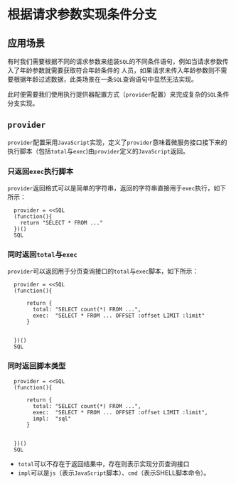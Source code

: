 # 根据请求参数实现条件分支

## 应用场景

有时我们需要根据不同的请求参数来组装`SQL`的不同条件语句，例如当请求参数传入了年龄参数就需要获取符合年龄条件的
人员，如果请求未传入年龄参数则不需要根据年龄过滤数据，此类场景在一条`SQL`查询语句中显然无法实现。

此时便需要我们使用执行提供器配置方式（`provider`配置）来完成复杂的`SQL`条件分支实现。

## `provider`

`provider`配置采用`JavaScript`实现，定义了`provider`意味着微服务接口接下来的执行脚本（包括`total`与`exec`)由`provider`定义的`JavaScript`返回。

### 只返回`exec`执行脚本

`provider`返回格式可以是简单的字符串，返回的字符串直接用于`exec`执行，如下所示：

```hcl
  provider = <<SQL
  (function(){
    return "SELECT * FROM ..."
  })()
  SQL
```

### 同时返回`total`与`exec`

`provider`可以返回用于分页查询接口的`total`与`exec`脚本，如下所示：

```hcl
  provider = <<SQL
  (function(){

      return {
        total: "SELECT count(*) FROM ...",
        exec:  "SELECT * FROM ... OFFSET :offset LIMIT :limit"
      }


  })()
  SQL
```

### 同时返回脚本类型


```hcl
  provider = <<SQL
  (function(){

      return {
        total: "SELECT count(*) FROM ...",
        exec:  "SELECT * FROM ... OFFSET :offset LIMIT :limit",
        impl:  "sql"
      }


  })()
  SQL
```

- `total`可以不存在于返回结果中，存在则表示实现分页查询接口
- `impl`可以是`js`（表示`JavaScript`脚本）、`cmd`（表示SHELL脚本命令）。

